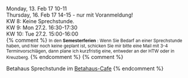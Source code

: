 
Monday, 13. Feb 17 10-11<br />
Thursday, 16. Feb 17 14-15 - nur mit Voranmeldung!<br />
KW 8: Keine Sprechstunde.<br />
KW 9: Mon 27.2. 16:30-17:30<br />
KW 10: Tue 27.2. 15:00-16:00<br />
{% comment %}
<small>
In den <strong>Semesterferien</strong> : Wenn Sie Bedarf an
einer Sprechstunde haben, und hier noch keine
geplant ist, schicken Sie mir bitte
eine Mail mit 3-4 Terminvorschlägen, dann plane
ich kurzfristig eine, entweder an der HTW oder
in Kreuzberg.
</small>
{% endcomment %}
{% comment %}

<span class = "attention">Betahaus</span>
Sprechstunde im <a href="https://www.betahaus.com/berlin/spaces/cafe/">Betahaus-Cafe</a>
{% endcomment %}
